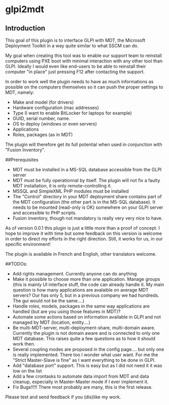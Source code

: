 # glpi2mdt


## Introduction
This goal of this plugin is to interface GLPI with MDT, the Microsoft Deployment Toolkit in a way quite similar to what SSCM can do.

My goal when creating this tool was to enable our support team to reinstall computers using PXE boot with minimal interaction with any other tool than GLPI. Ideally I would even like end-users to be able to reinstall their computer "in place" just pressing F12 after contacting the support.

In order to work well the plugin needs to have as much informations as possible on the computers themselves so it can push the proper settings to MDT, namely:
- Make and model (for drivers)
- Hardware configuration (mac addresses)
- Type (I want to enable BitLocker for laptops for example)
- GUID, serial number, name.
- OS to deploy (windows or even servers)
- Applications
- Roles, packages (as in MDT)


The plugin will therefore get its full potential when used in conjunction with "Fusion Inventory".


##Prerequisites

* MDT must be installed in a MS-SQL database accessible from the GLPI server
* MDT must be fully operationnal by itself. The plugin will not fix a faulty MDT installation, it is only remote-controlling it.
* MSSQL and SimpleXML PHP modules must be installed
* The "Control" directory in your MDT deployment share contains part of the MDT configuration (the other part is in the MS-SQL database). It needs to be mounted (read-only is OK) somewhere on your GLPI server and accessible to PHP scripts. 
* Fusion inventory, though not mandatory is really very very nice to have.

As of version 0.0.1 this plugin is just a little more than a proof of concept. I hope to improve it with time but some feedback on this
version is welcome in order to direct my efforts in the right direction.
Still, it works for us, in our specific environment!

The plugin is available in French and English, other translators welcome.


##TODOs:
* Add rights management. Currently anyone can do anything
* Make it possible to choose more than one application. Manage groups (this is mainly UI interface stuff, the code can already handle it. My main question is how many applications are avalaible on average MDT servers? Our has only 5, but in a previous company we had hundreds. The gui would not be the same....)
* Handle roles, models, packages in the same way applications are handled (but are you using those features in MDT)?
* Automate some actions based on information available in GLPI and not managed by MDT (location, entity....)
* Be multi-MDT-server, multi-deployment-share, multi-domain aware. Currently the plugin is not domain aware and is connected to only one MDT database. This raises quite a few questions as to how it should work then.
* Several coupling modes are proposed in the config page.... but only one is really implemented. There too I wonder what user want. For me the "Strict Master-Slave is fine" as I want everything to be done in GLPI.
* Add "database port" support. This is easy but as I did not need it it was low on the list
* Add a few crontasks to automate data import from MDT and data cleanup, especially in Master-Master mode if I ever implement it.
* Fix Bugs!!!!! There most probably are many, this is the first release.


Please test and send feedback if you (dis)like my work.


